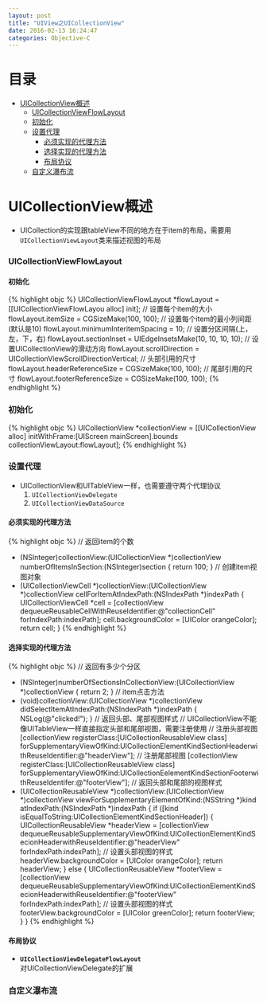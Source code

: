 ```yaml
---
layout: post
title: "UIView之UICollectionView"
date: 2016-02-13 16:24:47
categories: Objective-C
---
```


# 目录
- [UICollectionView概述](#1)
  - [UICollectionViewFlowLayout](#1.1)
  - [初始化](#1.2)
  - [设置代理](#1.3)
    - [必须实现的代理方法](#1.3.1)
    - [选择实现的代理方法](#1.3.2)
    - [布局协议](#1.3.3)
  - [自定义瀑布流](#1.4)

<a name = "1"></a>

# UICollectionView概述

- UICollection的实现跟tableView不同的地方在于item的布局，需要用`UICollectionViewLayout`类来描述视图的布局

<a name = "1.1"></a>

### UICollectionViewFlowLayout

#### 初始化

{% highlight objc %}
UICollectionViewFlowLayout *flowLayout = [[UICollectionViewFlowLayou alloc] init];
// 设置每个item的大小
flowLayout.itemSize = CGSizeMake(100, 100);
// 设置每个item的最小列间距(默认是10)
flowLayout.minimumInteritemSpacing = 10;
// 设置分区间隔(上，左，下，右)
flowLayout.sectionInset = UIEdgeInsetsMake(10, 10, 10, 10);
// 设置UICollectionView的滑动方向
flowLayout.scrollDirection = UICollectionViewScrollDirectionVertical;
// 头部引用的尺寸
flowLayout.headerReferenceSize = CGSizeMake(100, 100);
// 尾部引用的尺寸
flowLayout.footerReferenceSize = CGSizeMake(100, 100);
{% endhighlight %}

<a name = "1.2"></a>

### 初始化

{% highlight objc %}
UICollectionView *collectionView = [[UICollectionView alloc] initWithFrame:[UIScreen mainScreen].bounds collectionViewLayout:flowLayout];
{% endhighlight %}

<a name = "1.3"></a>

### 设置代理

- UICollectionView和UITableView一样，也需要遵守两个代理协议   
  1. `UICollectionViewDelegate`
  2. `UICollectionViewDataSource`

<a name = "1.3.1"></a>

#### 必须实现的代理方法

{% highlight objc %}
// 返回item的个数
- (NSInteger)collectionView:(UICollectionView *)collectionView numberOfItemsInSection:(NSInteger)section {
	return 100;
}
// 创建item视图对象
- (UICollectionViewCell *)collectionView:(UICollectionView *)collectionView cellForItemAtIndexPath:(NSIndexPath *)indexPath {
	UICollectionViewCell *cell = [collectionView dequeueReusableCellWithReuseIdentifier:@"collectionCell" forIndexPath:indexPath];
	cell.backgroundColor = [UIColor orangeColor];
	return cell;
}
{% endhighlight %}

<a name = "1.3.2"></a>

#### 选择实现的代理方法

{% highlight objc %} 
// 返回有多少个分区
- (NSInteger)numberOfSectionsInCollectionView:(UICollectionView *)collectionView {
	return 2;
}
// item点击方法
- (void)collectionView:(UICollectionView *)collectionView didSelectItemAtIndexPath:(NSIndexPath *)indexPath {
	NSLog(@"clicked!");
}
// 返回头部、尾部视图样式
// UICollectionView不能像UITableView一样直接指定头部和尾部视图，需要注册使用
// 注册头部视图
[collectionView registerClass:[UICollectionReusableView class] forSupplementaryViewOfKind:UICollectionElementKindSectionHeaderwithReuseIdentifier:@"headerView"];
// 注册尾部视图
[collectionView registerClass:[UICollectionReusableView class] forSupplementaryViewOfKind:UICollectionEelementKindSectionFooterwithReuseIdentifer:@"footerView"];
// 返回头部和尾部的视图样式
- (UICollectionReusableView *)collectionView:(UICollectionView *)collectionView viewForSupplementaryElementOfKind:(NSString *)kind atIndexPath:(NSIndexPath *)indexPath {
	if ([kind isEqualToString:UICollectionElementKindSectionHeader]) {
		UICollectionReusableView *headerView = [collectionView dequeueReusableSupplementaryViewOfKind:UICollectionElementKindSecionHeaderwithReuseIdentifier:@"headerView" forIndexPath:indexPath];
		// 设置头部视图的样式
		headerView.backgroundColor = [UIColor orangeColor];
		return headerView;
	} else {
		UICollectionReusableView *footerView = [collectionView dequeueReusableSupplementaryViewOfKind:UICollectionElementKindSecionHeaderwithReuseIdentifier:@"footerView" forIndexPath:indexPath];
		// 设置头部视图的样式
		footerView.backgroundColor = [UIColor greenColor];
		return footerView;
	}
}
{% endhighlight %}

<a name = "1.3.3"></a>

#### 布局协议

- **`UICollectionViewDelegateFlowLayout`**   
对UICollectionViewDelegate的扩展

<a name = "1.4"></a>

### 自定义瀑布流